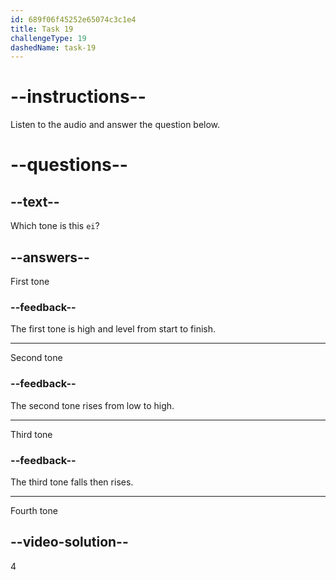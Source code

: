 ```yaml
---
id: 689f06f45252e65074c3c1e4
title: Task 19
challengeType: 19
dashedName: task-19
---
```


<!-- (Audio) A: èi -->

# --instructions--

Listen to the audio and answer the question below.

# --questions--

## --text--

Which tone is this `ei`?

## --answers--

First tone

### --feedback--

The first tone is high and level from start to finish.

---

Second tone

### --feedback--

The second tone rises from low to high.

---

Third tone

### --feedback--

The third tone falls then rises.

---

Fourth tone

## --video-solution--

4
